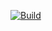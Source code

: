 [![Build](https://github.com/jaggernod/bedtime-stories/actions/workflows/main.yml/badge.svg)](https://github.com/jaggernod/bedtime-stories/actions/workflows/main.yml)

